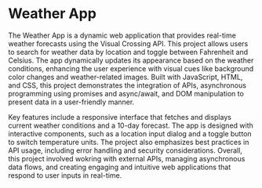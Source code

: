 # Weather App

The Weather App is a dynamic web application that provides real-time weather forecasts using the Visual Crossing API. This project allows users to search for weather data by location and toggle between Fahrenheit and Celsius. The app dynamically updates its appearance based on the weather conditions, enhancing the user experience with visual cues like background color changes and weather-related images. Built with JavaScript, HTML, and CSS, this project demonstrates the integration of APIs, asynchronous programming using promises and async/await, and DOM manipulation to present data in a user-friendly manner.

Key features include a responsive interface that fetches and displays current weather conditions and a 10-day forecast. The app is designed with interactive components, such as a location input dialog and a toggle button to switch temperature units. The project also emphasizes best practices in API usage, including error handling and security considerations. Overall, this project involved wokring with external APIs, managing asynchronous data flows, and creating engaging and intuitive web applications that respond to user inputs in real-time.
